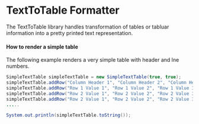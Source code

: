 # TextToTable Formatter
The TextToTable library handles transformation of tables or tabluar information into a pretty printed text representation.

#### How to render a simple table
The following example renders a very simple table with header and lne numbers.
``` java
SimpleTextTable simpleTextTable = new SimpleTextTable(true, true);
simpleTextTable.addRow("Column Header 1", "Column Header 2", "Column Header 1");
simpleTextTable.addRow("Row 1 Value 1", "Row 1 Value 2", "Row 1 Value 3");
simpleTextTable.addRow("Row 2 Value 1", "Row 2 Value 2", "Row 2 Value 3");
simpleTextTable.addRow("Row 2 Value 1", "Row 2 Value 2", "Row 2 Value 3");
.....

System.out.println(simpleTextTable.toString());
```

